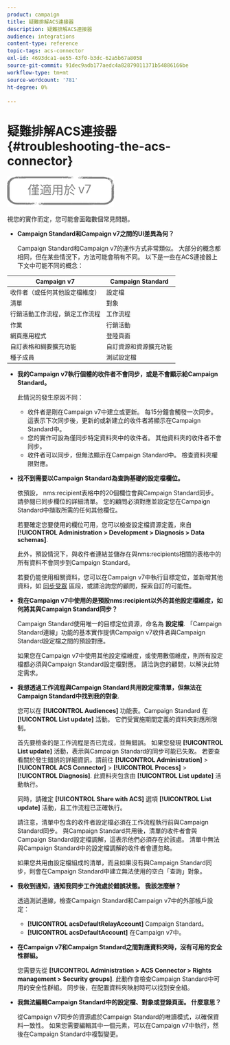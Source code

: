 ```yaml
---
product: campaign
title: 疑難排解ACS連接器
description: 疑難排解ACS連接器
audience: integrations
content-type: reference
topic-tags: acs-connector
exl-id: 4693dca1-ee55-43f0-b3dc-62a5b67a8058
source-git-commit: 91dec9adb177aedc4a82879011371b54886166be
workflow-type: tm+mt
source-wordcount: '781'
ht-degree: 0%

---
```


# 疑難排解ACS連接器{#troubleshooting-the-acs-connector}

![](../../assets/v7-only.svg)

視您的實作而定，您可能會面臨數個常見問題。

* **Campaign Standard和Campaign v7之間的UI差異為何？**

   Campaign Standard和Campaign v7的運作方式非常類似。 大部分的概念都相同，但在某些情況下，方法可能會稍有不同。 以下是一些在ACS連接器上下文中可能不同的概念：

<table> 
 <thead> 
  <tr> 
   <th> Campaign v7<br /> </th> 
   <th> Campaign Standard<br /> </th> 
  </tr> 
 </thead> 
 <tbody> 
  <tr> 
   <td> 收件者（或任何其他設定檔維度）<br /> </td> 
   <td> 設定檔<br /> </td> 
  </tr> 
  <tr> 
   <td> 清單<br /> </td> 
   <td> 對象<br /> </td> 
  </tr> 
  <tr> 
   <td> 行銷活動工作流程，鎖定工作流程<br /> </td> 
   <td> 工作流程<br /> </td> 
  </tr> 
  <tr> 
   <td> 作業<br /> </td> 
   <td> 行銷活動<br /> </td> 
  </tr> 
  <tr> 
   <td> 網頁應用程式<br /> </td> 
   <td> 登陸頁面<br /> </td> 
  </tr> 
  <tr> 
   <td> 自訂表格和綱要擴充功能<br /> </td> 
   <td> 自訂資源和資源擴充功能<br /> </td> 
  </tr> 
  <tr> 
   <td> 種子成員<br /> </td> 
   <td> 測試設定檔<br /> </td> 
  </tr> 
 </tbody> 
</table>

* **我的Campaign v7執行個體的收件者不會同步，或是不會顯示給Campaign Standard。**

   此情況的發生原因不同：

   * 收件者是剛在Campaign v7中建立或更新。 每15分鐘會觸發一次同步。 這表示下次同步後，更新的或新建立的收件者將顯示在Campaign Standard中。
   * 您的實作可設為僅同步特定資料夾中的收件者。 其他資料夾的收件者不會同步。
   * 收件者可以同步，但無法顯示在Campaign Standard中。 檢查資料夾權限對應。

* **找不到需要以Campaign Standard為查詢基礎的設定檔欄位。**

   依預設， nms:recipient表格中的20個欄位會與Campaign Standard同步。 請參閱已同步欄位的詳細清單。 您的顧問必須對應並設定您在Campaign Standard中擷取所需的任何其他欄位。

   若要確定您要使用的欄位可用，您可以檢查設定檔資源定義，來自 **[!UICONTROL Administration > Development > Diagnosis > Data schemas]**.

   此外，預設情況下，與收件者連結並儲存在與nms:recipients相關的表格中的所有資料不會同步到Campaign Standard。

   若要仍能使用相關資料，您可以在Campaign v7中執行目標定位，並新增其他資料，如 [同步受眾](../../integrations/using/synchronizing-audiences.md) 區段，或請洽詢您的顧問，探索自訂的可能性。

* **我在Campaign v7中使用的是預設nms:recipient以外的其他設定檔維度，如何將其與Campaign Standard同步？**

   Campaign Standard使用唯一的目標定位資源，命名為 **設定檔**. 「Campaign Standard連線」功能的基本實作提供Campaign v7收件者與Campaign Standard設定檔之間的預設對應。

   如果您在Campaign v7中使用其他設定檔維度，或使用數個維度，則所有設定檔都必須與Campaign Standard設定檔對應。 請洽詢您的顧問，以解決此特定需求。

* **我想透過工作流程與Campaign Standard共用設定檔清單，但無法在Campaign Standard中找到我的對象**.

   您可以在 **[!UICONTROL Audiences]** 功能表。Campaign Standard 在 **[!UICONTROL List update]** 活動。 它們受實施期間定義的資料夾對應所限制。

   首先要檢查的是工作流程是否已完成，並無錯誤。 如果您發現 **[!UICONTROL List update]** 活動，表示與Campaign Standard的同步可能已失敗。 若要查看關於發生錯誤的詳細資訊，請前往 **[!UICONTROL Administration]** > **[!UICONTROL ACS Connector]** > **[!UICONTROL Process]** > **[!UICONTROL Diagnosis]**. 此資料夾包含由 **[!UICONTROL List update]** 活動執行。

   同時，請確定 **[!UICONTROL Share with ACS]** 選項 **[!UICONTROL List update]** 活動，且工作流程已正確執行。

   請注意，清單中包含的收件者設定檔必須在工作流程執行前與Campaign Standard同步。 與Campaign Standard共用後，清單的收件者會與Campaign Standard設定檔調解，這表示他們必須存在於該處。 清單中無法與Campaign Standard中的設定檔調解的收件者會遭忽略。

   如果您共用由設定檔組成的清單，而且如果沒有與Campaign Standard同步，則會在Campaign Standard中建立無法使用的空白「查詢」對象。

* **我收到通知，通知我同步工作流處於錯誤狀態。 我該怎麼辦？**

   透過測試連線，檢查Campaign Standard和Campaign v7中的外部帳戶設定：

   * **[!UICONTROL acsDefaultRelayAccount]** Campaign Standard。
   * **[!UICONTROL acsDefaultAccount]** 在Campaign v7中。

* **在Campaign v7和Campaign Standard之間對應資料夾時，沒有可用的安全性群組。**

   您需要先從 **[!UICONTROL Administration > ACS Connector > Rights management > Security groups]**. 此動作會檢查Campaign Standard中可用的安全性群組。 同步後，在配置資料夾映射時可以找到安全組。

* **我無法編輯Campaign Standard中的設定檔、對象或登錄頁面。 什麼意思？**

   從Campaign v7同步的資源處於Campaign Standard的唯讀模式，以確保資料一致性。 如果您需要編輯其中一個元素，可以在Campaign v7中執行，然後在Campaign Standard中複製變更。

